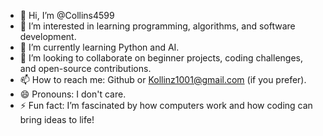 - 👋 Hi, I’m @Collins4599
- 👀 I’m interested in learning programming, algorithms, and software development.
- 🌱 I’m currently learning Python and AI.
- 💞️ I’m looking to collaborate on beginner projects, coding challenges, and open-source contributions.
- 📫 How to reach me: Github or Kollinz1001@gmail.com (if you prefer).
- 😄 Pronouns: I don't care.
- ⚡ Fun fact:  I’m fascinated by how computers work and how coding can bring ideas to life!

<!---
Collins4599/Collins4599 is a ✨ special ✨ repository because its `README.md` (this file) appears on your GitHub profile.
You can click the Preview link to take a look at your changes.
--->
